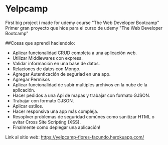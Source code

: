 # Yelpcamp
First big project i made for udemy course "The Web Developer Bootcamp"
Primer gran proyecto que hice para el curso de udemy "The Web Developer Bootcamp"

##Cosas que aprendi haciendolo:
- Aplicar funcionalidad CRUD completa a una aplicación web.
- Utilizar Middlewares con express.
- Validar información en una base de datos.
- Relaciones de datos con Mongo.
- Agregar Autenticación de seguriad en una app.
- Agregar Permisos
- Aplicar funcionalidad de subir multiples archivos en la nube de la aplicación.
- Hacer pedidos a una Api de mapas y trabajar con formato GJSON.
- Trabajar con formato GJSON.
- Aplicar estilos.
- Hacer responsiva una app más compleja.
- Resoplver problemas de seguridad comúnes como sanitizar HTML o evitar Cross Site Scripting (XSS).
- Finalmente como deplegar una aplicación!

Link al sitio web:
https://yelpcamp-flores-facundo.herokuapp.com/
